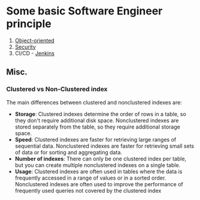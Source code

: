 # Some basic Software Engineer principle

  1. [Object-oriented](./ObjectOriented.md)
  1. [Security](./Security.md)
  1. CI/CD
    - [Jenkins](./CI_CD/Jenkins.md)
	
## Misc.

### Clustered vs Non-Clustered index

The main differences between clustered and nonclustered indexes are: 
  - **Storage**: Clustered indexes determine the order of rows in a table, so they don't require additional disk space. Nonclustered indexes are stored separately from the table, so they require additional storage space. 
  - **Speed**: Clustered indexes are faster for retrieving large ranges of sequential data. Nonclustered indexes are faster for retrieving small sets of data or for sorting and aggregating data. 
  - **Number of indexes**: There can only be one clustered index per table, but you can create multiple nonclustered indexes on a single table. 
  - **Usage**: Clustered indexes are often used in tables where the data is frequently accessed in a range of values or in a sorted order. Nonclustered indexes are often used to improve the performance of frequently used queries not covered by the clustered index